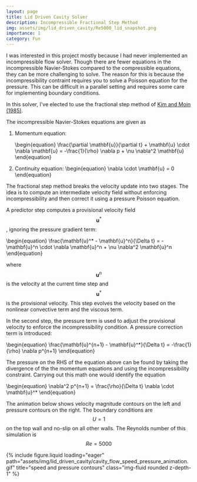 ```yaml
---
layout: page
title: Lid Driven Cavity Solver
description: Incompressible Fractional Step Method 
img: assets/img/lid_driven_cavity/Re5000_lid_snapshot.png
importance: 1
category: Fun
---
```


I was interested in this project mostly because I had never implemented an incompressible flow solver. Though there are fewer equations in the incompressible Navier-Stokes compared to the compressible equations, they can be more challenging to solve. The reason for this is because the incompressibility contraint requires you to solve a Poisson equation for the pressure. This can be difficult in a parallel setting and requires some care for implementing boundary conditions. 

In this solver, I've elected to use the fractional step method of [Kim and Moin (1985)](https://www.sciencedirect.com/science/article/pii/0021999185901482). 

The incompressible Navier-Stokes equations are given as 

1.	Momentum equation:

    \begin{equation}
        \frac{\partial \mathbf{u}}{\partial t} + \mathbf{u} \cdot \nabla \mathbf{u} = -\frac{1}{\rho} \nabla p + \nu \nabla^2 \mathbf{u}
    \end{equation}

2. Continuity equation:
    \begin{equation}
        \nabla \cdot \mathbf{u} = 0
    \end{equation}

The fractional step method breaks the velocity update into two stages. The idea is to compute an intermediate velocity field without enforcing incompressibility and then correct it using a pressure Poisson equation.

A predictor step computes a provisional velocity field $$\mathbf{u}^*$$, ignoring the pressure gradient term:

\begin{equation}
\frac{\mathbf{u}^* - \mathbf{u}^n}{\Delta t} = -\mathbf{u}^n \cdot \nabla \mathbf{u}^n + \nu \nabla^2 \mathbf{u}^n
\end{equation}

where $$\mathbf{u}^n$$ is the velocity at the current time step and $$\mathbf{u}^*$$ is the provisional velocity. This step evolves the velocity based on the nonlinear convective term and the viscous term.

In the second step, the pressure term is used to adjust the provisional velocity to enforce the incompressibility condition. A pressure correction term is introduced:

\begin{equation}
\frac{\mathbf{u}^{n+1} - \mathbf{u}^*}{\Delta t} = -\frac{1}{\rho} \nabla p^{n+1}
\end{equation}

The pressure on the RHS of the equation above can be found by taking the divergence of the the momentum equations and using the incompressibility constraint. Carrying out this math one would identify the equation

\begin{equation}
\nabla^2 p^{n+1} = \frac{\rho}{\Delta t} \nabla \cdot \mathbf{u}^*
\end{equation}

The animation below shows velocity magnitude contours on the left and pressure contours on the right. The boundary conditions are $$U=1$$ on the top wall and no-slip on all other walls. The Reynolds number of this simulation is $$Re=5000$$

<div class="row">
    <div class="col-sm mt-3 mt-md-0">
        {% include figure.liquid loading="eager" path="assets/img/lid_driven_cavity/cavity_flow_speed_pressure_animation.gif" title="speed and pressure contours" class="img-fluid rounded z-depth-1" %}
    </div>
</div>

